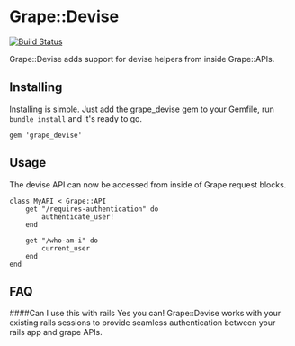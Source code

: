 # Grape::Devise
[![Build Status](https://travis-ci.org/justinm/grape_devise.svg?branch=master)](https://travis-ci.org/justinm/grape_devise)

Grape::Devise adds support for devise helpers from inside Grape::APIs.

## Installing

Installing is simple. Just add the grape_devise gem to your Gemfile, run
```bundle install``` and it's ready to go.

```
gem 'grape_devise'
```

## Usage

The devise API can now be accessed from inside of Grape request blocks.

```
class MyAPI < Grape::API
    get "/requires-authentication" do
        authenticate_user!
    end
    
    get "/who-am-i" do
        current_user
    end
end

```

## FAQ

####Can I use this with rails
Yes you can! Grape::Devise works with your existing rails sessions to provide
seamless authentication between your rails app and grape APIs.


